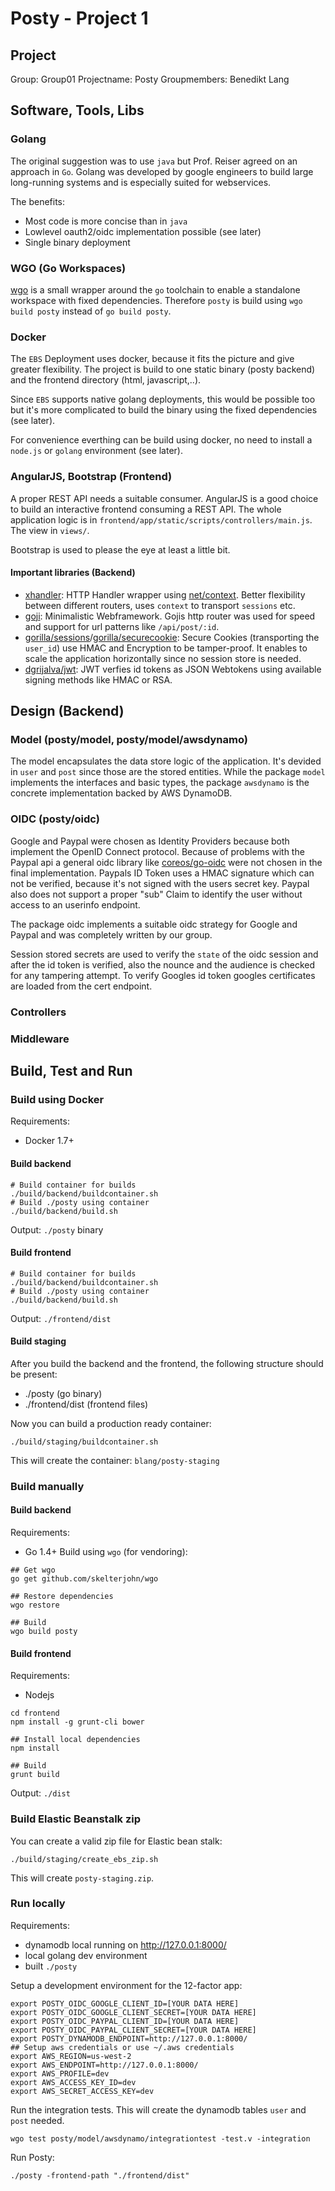 # Posty - Project 1

## Project
Group: Group01
Projectname: Posty
Groupmembers: Benedikt Lang

## Software, Tools, Libs

### Golang
The original suggestion was to use `java` but Prof. Reiser agreed on an approach in `Go`.
Golang was developed by google engineers to build large long-running systems and is especially suited for webservices. 

The benefits:

* Most code is more concise than in `java` 
* Lowlevel oauth2/oidc implementation possible (see later)
* Single binary deployment

### WGO (Go Workspaces)
[wgo](https://github.com/skelterjohn/wgo) is a small wrapper around the `go` toolchain to enable a standalone workspace with fixed dependencies. Therefore `posty` is build using `wgo build posty` instead of `go build posty`.

### Docker
The `EBS` Deployment uses docker, because it fits the picture and give greater flexibility. The project is build to one static binary (posty backend) and the frontend directory (html, javascript,..).

Since `EBS` supports native golang deployments, this would be possible too but it's more complicated to build the binary using the fixed dependencies (see later).

For convenience everthing can be build using docker, no need to install a `node.js` or `golang` environment (see later).

### AngularJS, Bootstrap (Frontend)
A proper REST API needs a suitable consumer. AngularJS is a good choice to build an interactive frontend consuming a REST API. The whole application logic is in `frontend/app/static/scripts/controllers/main.js`. The view in `views/`.

Bootstrap is used to please the eye at least a little bit.

#### Important libraries (Backend)

- [xhandler](https://github.com/rs/xhandler): HTTP Handler wrapper using [net/context](https://godoc.org/golang.org/x/net/context). Better flexibility between different routers, uses `context` to transport `sessions` etc.
- [goji](https://github.com/zenazn/goji): Minimalistic Webframework. Gojis http router was used for speed and support for url patterns like `/api/post/:id`.
- [gorilla/sessions](https://github.com/gorilla/sessions)/[gorilla/securecookie](https://github.com/gorilla/securecookie): Secure Cookies (transporting the `user_id`) use HMAC and Encryption to be tamper-proof. It enables to scale the application horizontally since no session store is needed.
- [dgrijalva/jwt](https://github.com/dgrijalva/jwt-go): JWT verfies id tokens as JSON Webtokens using available signing methods like HMAC or RSA.

## Design (Backend)

### Model (posty/model, posty/model/awsdynamo)
The model encapsulates the data store logic of the application. It's devided in `user` and `post` since those are the stored entities.
While the package `model` implements the interfaces and basic types, the package `awsdynamo` is the concrete implementation backed by AWS DynamoDB.

### OIDC (posty/oidc)
Google and Paypal were chosen as Identity Providers because both implement the OpenID Connect protocol. Because of problems with the Paypal api a general oidc library like [coreos/go-oidc](https://github.com/coreos/go-oidc) were not chosen in the final implementation. Paypals ID Token uses a HMAC signature which can not be verified, because it's not signed with the users secret key. Paypal also does not support a proper "sub" Claim to identify the user without access to an userinfo endpoint.

The package oidc implements a suitable oidc strategy for Google and Paypal and was completely written by our group.

Session stored secrets are used to verify the `state` of the oidc session and after the id token is verified, also the nounce and the audience is checked for any tampering attempt. To verify Googles id token googles certificates are loaded from the cert endpoint.

### Controllers


### Middleware

## Build, Test and Run

### Build using Docker

Requirements:
- Docker 1.7+

#### Build backend
```
# Build container for builds
./build/backend/buildcontainer.sh
# Build ./posty using container
./build/backend/build.sh 
```
Output: `./posty` binary

#### Build frontend
```
# Build container for builds
./build/backend/buildcontainer.sh
# Build ./posty using container
./build/backend/build.sh 
```
Output: `./frontend/dist`

#### Build staging

After you build the backend and the frontend, the following structure should be present:

- ./posty (go binary)
- ./frontend/dist (frontend files)

Now you can build a production ready container:

```
./build/staging/buildcontainer.sh
```
This will create the container: `blang/posty-staging`

### Build manually

#### Build backend

Requirements:
- Go 1.4+
Build using `wgo` (for vendoring):
```
## Get wgo
go get github.com/skelterjohn/wgo

## Restore dependencies
wgo restore 

## Build
wgo build posty
```

#### Build frontend
Requirements:
- Nodejs

```
cd frontend
npm install -g grunt-cli bower

## Install local dependencies
npm install

## Build
grunt build
```
Output: `./dist`

### Build Elastic Beanstalk zip

You can create a valid zip file for Elastic bean stalk:

```
./build/staging/create_ebs_zip.sh
```
This will create `posty-staging.zip`.

### Run locally

Requirements:
- dynamodb local running on http://127.0.0.1:8000/
- local golang dev environment
- built `./posty`

Setup a development environment for the 12-factor app:
```
export POSTY_OIDC_GOOGLE_CLIENT_ID=[YOUR DATA HERE]
export POSTY_OIDC_GOOGLE_CLIENT_SECRET=[YOUR DATA HERE]
export POSTY_OIDC_PAYPAL_CLIENT_ID=[YOUR DATA HERE]
export POSTY_OIDC_PAYPAL_CLIENT_SECRET=[YOUR DATA HERE]
export POSTY_DYNAMODB_ENDPOINT=http://127.0.0.1:8000/
## Setup aws credentials or use ~/.aws credentials
export AWS_REGION=us-west-2
export AWS_ENDPOINT=http://127.0.0.1:8000/
export AWS_PROFILE=dev
export AWS_ACCESS_KEY_ID=dev
export AWS_SECRET_ACCESS_KEY=dev
```

Run the integration tests. This will create the dynamodb tables `user` and `post` needed.
```
wgo test posty/model/awsdynamo/integrationtest -test.v -integration
```

Run Posty:
```
./posty -frontend-path "./frontend/dist"
```


